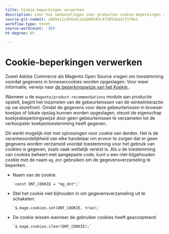 ```yaml
---
title: Cookie-beperkingen verwerken
description: Leer hoe aanbevelingen voor producten cookie-beperkingen verwerken.
source-git-commit: cb69e11cd54a3ca1ab66543c4f28526a3cf1f9e1
workflow-type: tm+mt
source-wordcount: '163'
ht-degree: 0%

---
```


# Cookie-beperkingen verwerken

Zowel Adobe Commerce als Magento Open Source vragen om toestemming voordat gegevens in browsercookies worden opgeslagen. Voor meer informatie, verwijs naar [ de beperkingswijze van het Koekje ](https://experienceleague.adobe.com/docs/commerce-admin/start/compliance/privacy/compliance-cookie-law.html).

Wanneer u de `magento/product-recommendations` module aan productie opstelt, begint het inzamelen van de gebeurtenissen van de winkelinteractie op uw storefront. Omdat de gegevens voor deze gebeurtenissen in browser koekjes of lokale opslag kunnen worden opgeslagen, steunt de eigenschap koekjesbeperkingswijze door geen gebeurtenissen te verzamelen tot de verkoopster koekjestoestemming heeft gegeven.

Dit werkt mogelijk niet met oplossingen voor cookie van derden. Het is de verantwoordelijkheid van elke handelaar om ervoor te zorgen dat er geen gegevens worden verzameld voordat toestemming voor het gebruik van cookies is gegeven, zoals vaak wettelijk vereist is. Als u de toestemming van cookies beheert met aangepaste code, kunt u een niet-bijgehouden cookie met de naam `mg_dnt` gebruiken om de gegevensverzameling te beperken.

- Naam van de cookie:

  ```text
  `const DNT_COOKIE = "mg_dnt";`
  ```

- Stel het cookie niet bijhouden in om gegevensverzameling uit te schakelen:

  ```text
  `$.mage.cookies.set(DNT_COOKIE, true);`
  ```

- De cookie wissen wanneer de gebruiker cookies heeft geaccepteerd:

  ```text
  `$.mage.cookies.clear(DNT_COOKIE);`
  ```
